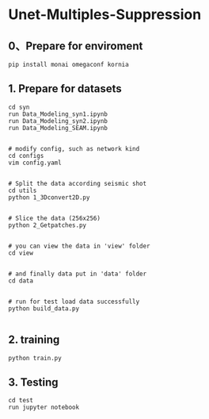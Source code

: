 # Unet-Multiples-Suppression

## 0、Prepare for enviroment
```
pip install monai omegaconf kornia
```

## 1. Prepare for datasets
```
cd syn
run Data_Modeling_syn1.ipynb
run Data_Modeling_syn2.ipynb
run Data_Modeling_SEAM.ipynb


# modify config, such as network kind
cd configs
vim config.yaml


# Split the data according seismic shot
cd utils
python 1_3Dconvert2D.py


# Slice the data (256x256)
python 2_Getpatches.py


# you can view the data in 'view' folder
cd view


# and finally data put in 'data' folder
cd data


# run for test load data successfully
python build_data.py


```


## 2. training
```
python train.py
```


## 3. Testing
```
cd test
run jupyter notebook
```

